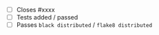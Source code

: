 - [ ] Closes #xxxx
- [ ] Tests added / passed
- [ ] Passes `black distributed` / `flake8 distributed`
